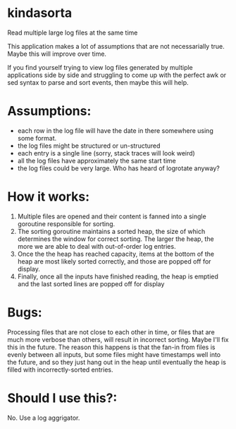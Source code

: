# kindasorta
Read multiple large log files at the same time

This application makes a lot of assumptions that are not necessarially true.
Maybe this will improve over time.

If you find yourself trying to view log files generated by multiple applications side by side
and struggling to come up with the perfect awk or sed syntax to parse and sort events, then
maybe this will help.


# Assumptions:

 * each row in the log file will have the date in there somewhere using some format.
 * the log files might be structured or un-structured
 * each entry is a single line (sorry, stack traces will look weird)
 * all the log files have approximately the same start time
 * the log files could be very large. Who has heard of logrotate anyway?

# How it works:

1. Multiple files are opened and their content is fanned into a single goroutine responsible for sorting.
2. The sorting goroutine maintains a sorted heap, the size of which determines the window for correct sorting. The larger the heap, the more we are able to deal with out-of-order log entries.
3. Once the the heap has reached capacity, items at the bottom of the heap are most likely sorted correctly, and those are popped off for display.
4. Finally, once all the inputs have finished reading, the heap is emptied and the last sorted lines are popped off for display

# Bugs:
Processing files that are not close to each other in time, or files that are much more verbose than others, will result in incorrect sorting. Maybe I'll fix this in the future. The reason this happens is that the fan-in from files is evenly between all inputs, but some files might have timestamps well into the future, and so they just hang out in the heap until eventually the heap is filled with incorrectly-sorted entries.

# Should I use this?:
No. Use a log aggrigator.

